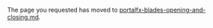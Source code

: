 
The page you requested has moved to [portalfx-blades-opening-and-closing.md](portalfx-blades-opening-and-closing.md). 